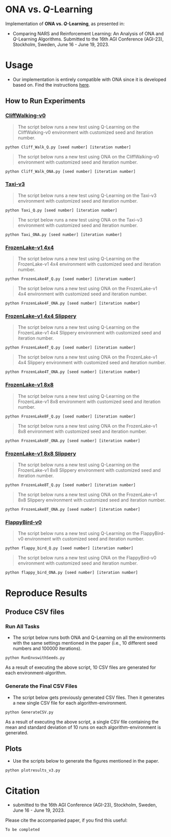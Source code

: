 # ONA vs. $Q$-Learning
Implementation of **ONA vs. $Q$-Learning**, as presented in:
* Comparing NARS and Reinforcement Learning: An Analysis of ONA and $Q$-Learning Algorithms. Submitted to the 16th AGI Conference (AGI-23), Stockholm, Sweden, June 16 - June 19, 2023.


# Usage
* Our implementation is entirely compatible with ONA since it is developed based on. Find the instructions [here](https://github.com/opennars/OpenNARS-for-Applications).

## How to Run Experiments
### [CliffWalking-v0](https://gymnasium.farama.org/environments/toy_text/cliff_walking/)
> The script below runs a new test using Q-Learning on the CliffWalking-v0 environment with customized seed and iteration number.
```
python Cliff_Walk_Q.py [seed number] [iteration number]
```
> The script below runs a new test using ONA on the CliffWalking-v0 environment with customized seed and iteration number.
```
python Cliff_Walk_ONA.py [seed number] [iteration number]
```
### [Taxi-v3](https://gymnasium.farama.org/environments/toy_text/taxi/)
> The script below runs a new test using Q-Learning on the Taxi-v3 environment with customized seed and iteration number.
```
python Taxi_Q.py [seed number] [iteration number]
```
> The script below runs a new test using ONA on the Taxi-v3 environment with customized seed and iteration number.
```
python Taxi_ONA.py [seed number] [iteration number]
```
### [FrozenLake-v1 4x4](https://gymnasium.farama.org/environments/toy_text/frozen_lake/)
> The script below runs a new test using Q-Learning on the FrozenLake-v1 4x4 environment with customized seed and iteration number.
```
python FrozenLake4F_Q.py [seed number] [iteration number]
```
> The script below runs a new test using ONA on the FrozenLake-v1 4x4 environment with customized seed and iteration number.
```
python FrozenLake4F_ONA.py [seed number] [iteration number]
```
### [FrozenLake-v1 4x4 Slippery](https://gymnasium.farama.org/environments/toy_text/frozen_lake/)
> The script below runs a new test using Q-Learning on the FrozenLake-v1 4x4 Slippery environment with customized seed and iteration number.
```
python FrozenLake4T_Q.py [seed number] [iteration number]
```
> The script below runs a new test using ONA on the FrozenLake-v1 4x4 Slippery environment with customized seed and iteration number.
```
python FrozenLake4T_ONA.py [seed number] [iteration number]
```
### [FrozenLake-v1 8x8](https://gymnasium.farama.org/environments/toy_text/frozen_lake/)
> The script below runs a new test using Q-Learning on the FrozenLake-v1 8x8 environment with customized seed and iteration number.
```
python FrozenLake8F_Q.py [seed number] [iteration number]
```
> The script below runs a new test using ONA on the FrozenLake-v1 8x8 environment with customized seed and iteration number.
```
python FrozenLake8F_ONA.py [seed number] [iteration number]
```
### [FrozenLake-v1 8x8 Slippery](https://gymnasium.farama.org/environments/toy_text/frozen_lake/)
> The script below runs a new test using Q-Learning on the FrozenLake-v1 8x8 Slippery environment with customized seed and iteration number.
```
python FrozenLake8T_Q.py [seed number] [iteration number]
```
> The script below runs a new test using ONA on the FrozenLake-v1 8x8 Slippery environment with customized seed and iteration number.
```
python FrozenLake8T_ONA.py [seed number] [iteration number]
```
### [FlappyBird-v0](https://github.com/sourabhv/FlapPyBird)
> The script below runs a new test using Q-Learning on the FlappyBird-v0 environment with customized seed and iteration number.
```
python flappy_bird_Q.py [seed number] [iteration number]
```
> The script below runs a new test using ONA on the FlappyBird-v0 environment with customized seed and iteration number.
```
python flappy_bird_ONA.py [seed number] [iteration number]
```
        
# Reproduce Results
## Produce CSV files
### Run All Tasks
* The script below runs both ONA and Q-Learning on all the environments with the same settings mentioned in the paper (i.e., 10 different seed numbers and 100000 iterations).
```
python RunEnvswithSeeds.py 
```
As a result of executing the above script, 10 CSV files are generated for each environment-algorithm.
### Generate the Final CSV Files
* The script below gets previously generated CSV files. Then it generates a new single CSV file for each algorithm-environment.
```
python GenerateCSV.py 
```
As a result of executing the above script, a single CSV file containing the mean and standard deviation of 10 runs on each algorithm-environment is generated.

## Plots
* Use the scripts below to generate the figures mentioned in the paper.
```
python plotresults_v3.py
```

# Citation
* submitted to the 16th AGI Conference (AGI-23), Stockholm, Sweden, June 16 - June 19, 2023.


Please cite the accompanied paper, if you find this useful:
```
To be completed
```
